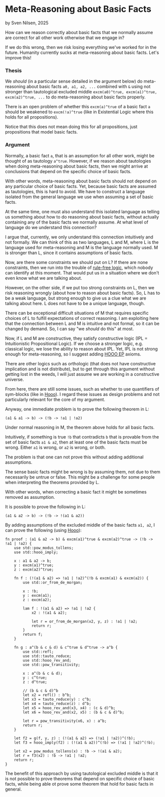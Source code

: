 # Meta-Reasoning about Basic Facts
by Sven Nilsen, 2025

How can we reason correctly about basic facts that we normally assume are correct for all other work otherwise that we engage in?

If we do this wrong, then we risk losing everything we've worked for in the future.
Humanity currently sucks at meta-reasoning about basic facts. Let's improve this!

### Thesis

We *should* (in a particular sense detailed in the argument below) do meta-reasoning about basic facts `a0, a1, a2, ...` combined with `&` using
not stronger than tautological excluded middle `excm(a0)^true, excm(a1)^true, excm(a2)^true, ...` to do meta-reasoning about basic facts properly.

There is an open problem of whether this `excm(a)^true` of a basic fact `a` should be weakened to `excm(!a)^true` (like in Existential Logic where this holds for all propositions).

Notice that this does not mean doing this for all propositions, just propositions that model basic facts.

### Argument

Normally, a basic fact `a`, that is an assumption for all other work, might be thought of as tautology `a^true`.
However, if we reason about tautologies when doing meta-reasoning about basic facts,
then we might arrive at conclusions that depend on the specific choice of basic facts.

With other words, meta-reasoning about basic facts should not depend on any particular choice of basic facts.
Yet, because basic facts are assumed as tautologies, this is hard to avoid.
We have to construct a language isolated from the general language we use when assuming a set of basic facts.

At the same time, one must also understand this isolated language as telling us something about how to do reasoning about basic facts,
without actually containing any of the basic facts we normally assume. At what level of language do we understand this connection?

I argue that, currently, we only understand this connection intuitively and not formally.
We can think of this as two languages, L and M, where L is the language used for meta-reasoning and M is the language normally used.
M is stronger than L, since it contains assumptions of basic facts.

Now, are there some constraints we should put on L? If there are none constraints,
then we run into the trouble of [rule-free logic](https://github.com/advancedresearch/path_semantics/blob/master/papers-wip2/rule-free-logic.pdf),
which nobody can identify at this moment.
That would put us in a situation where we don't even know what we are talking about.

However, on the other side, if we put too strong constraints on L, then we risk reasoning wrongly (about how to reason about basic facts).
So, L has to be a weak language, but strong enough to give us a clue what we are talking about here.
L does not have to be a unique language, though.

There can be exceptional difficult situations of M that requires specific choices of L to fulfill expectations of correct reasoning.
I am exploiting here that the connection between L and M is intuitive and not formal, so it can be changed by demand.
So, I can say "we *should* do this" at most.

Now, if L and M are constructive, they satisfy constructive logic (IPL = Intuitionistic Propositional Logic).
If we choose a stronger logic, e.g. classical logic, we lose the ability to reason about IPL.
Yet, IPL is not strong enough for meta-reasoning, so I suggest adding
[HOOO EP](https://github.com/advancedresearch/path_semantics/blob/master/papers-wip2/hooo-exponential-propositions.pdf) axioms.

There are other logics such as orthologic (that does not have constructive implication and is not distribute),
but to get through this argument without getting lost in the weeds, I will just assume we are working in a constructive universe.

From here, there are still some issues, such as whether to use quantifiers of sym-blocks (like in [Hooo](https://github.com/advancedresearch/hooo)).
I regard these issues as design problems and not particularly relevant for the core of my argument.

Anyway, one immediate problem is to prove the following theorem in L:

```
(a1 & a1 -> b) -> (!b -> !a1 | !a2)
```

Under normal reasoning in M, the theorem above holds for all basic facts.

Intuitively, if something is true `!b` that contradicts `b` that is provable from the set of basic facts `a1 & a2`,
then at least one of the basic facts must be wrong.
Either `a1` is wrong, or `a2` is wrong, or both.

The problem is that one can not prove this without adding additional assumptions.

The sense basic facts might be wrong is by assuming them, not due to them necessarily be untrue or false.
This might be a challenge for some people when interpreting the theorems provided by L.

With other words, when correcting a basic fact it might be sometimes removed as assumption.

It is possible to prove the following in L:

```
(a1 & a2 -> b) -> (!b -> !(a1 & a2))
```

By adding assumptions of the excluded middle of the basic facts `a1, a2`, I can prove the following (using [Hooo](https://github.com/advancedresearch/hooo)):

```
fn proof : (a1 & a2 -> b) & excm(a1)^true & excm(a2)^true -> (!b -> !a1 | !a2) {
    use std::pow_modus_tollens;
    use std::hooo_imply;

    x : a1 & a2 -> b;
    y : excm(a1)^true;
    z : excm(a2)^true;

    fn f : (!(a1 & a2) => !a1 | !a2)^(!b & excm(a1) & excm(a2)) {
        use std::or_from_de_morgan;

        x : !b;
        y : excm(a1);
        z : excm(a2);

        lam f : !(a1 & a2) => !a1 | !a2 {
            x2 : !(a1 & a2);

            let r = or_from_de_morgan(x2, y, z) : !a1 | !a2;
            return r;
        }
        return f;
    }

    fn g : a^(b & c & d) & c^true & d^true -> a^b {
        use std::refl;
        use std::tauto_reduce;
        use std::hooo_rev_and;
        use std::pow_transitivity;

        x : a^(b & c & d);
        y : c^true;
        z : d^true;

        // (b & c & d)^b
        let x2 = refl() : b^b;
        let x3 = tauto_reduce(y) : c^b;
        let x4 = tauto_reduce(z) : d^b;
        let x5 = hooo_rev_and(x3, x4) : (c & d)^b;
        let x6 = hooo_rev_and(x2, x5) : (b & c & d)^b;

        let r = pow_transitivity(x6, x) : a^b;
        return r;
    }

    let f2 = g(f, y, z) : (!(a1 & a2) => (!a1 | !a2))^(!b);
    let f3 = hooo_imply(f2) : (!(a1 & a2))^(!b) => (!a1 | !a2)^(!b);

    let x2 = pow_modus_tollens(x) : !b -> !(a1 & a2);
    let r = f3(x2) : !b -> !a1 | !a2;
    return r;
}
```

The benefit of this approach by using tautological excluded middle
is that it is not possible to prove theorems that depend on specific choice of basic facts,
while being able ot prove some theorem that hold for basic facts in general.
